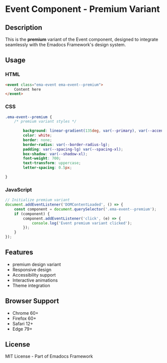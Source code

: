 # Event Component - Premium Variant

## Description
This is the **premium** variant of the Event component, designed to integrate seamlessly with the Emadocs Framework's design system.

## Usage

### HTML
```html
<event class="ema-event ema-event--premium">
    Content here
</event>
```

### CSS
```css
.ema-event--premium {
    /* premium variant styles */
    
        background: linear-gradient(135deg, var(--primary), var(--accent));
        color: white;
        border: none;
        border-radius: var(--border-radius-lg);
        padding: var(--spacing-lg) var(--spacing-xl);
        box-shadow: var(--shadow-xl);
        font-weight: 700;
        text-transform: uppercase;
        letter-spacing: 0.5px;
    
}
```

### JavaScript
```javascript
// Initialize premium variant
document.addEventListener('DOMContentLoaded', () => {
    const component = document.querySelector('.ema-event--premium');
    if (component) {
        component.addEventListener('click', (e) => {
            console.log('Event premium variant clicked');
        });
    }
});
```

## Features
- premium design variant
- Responsive design
- Accessibility support
- Interactive animations
- Theme integration

## Browser Support
- Chrome 60+
- Firefox 60+
- Safari 12+
- Edge 79+

## License
MIT License - Part of Emadocs Framework
